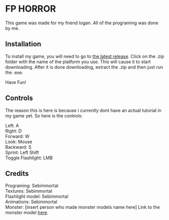 # FP HORROR

This game was made for my friend logan. All of the programing was done by me.


## Installation

To install my game, you will need to go to [the latest release](https://github.com/Sebimmortal/FPS-horror/releases/tag/V0.1.0). Click on the .zip folder with the name of the platform you use. This will cause it to start downloading. After it is done downloading, extract the .zip and then just run the .exe.

Have Fun!

## Controls
The reason this is here is because i currently dont have an actual tutorial in my game yet. So here is the controls:

Left: A  
Right: D  
Forward: W  
Look: Mouse  
Backward: S  
Sprint: Left Shift  
Toggle Flashlight: LMB  

## Credits

Programing: Sebimmortal  
Textures: Sebimmortal  
Flashlight model: Sebimmortal  
Animations: Sebimmortal  
Monster: [insert person who made monster models name here] Link to the monster model [here](https://idk.idk/idk/idk/ihavenocluerightnow).
